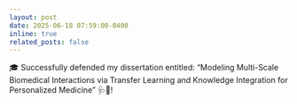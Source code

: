 ```yaml
---
layout: post
date: 2025-06-18 07:59:00-0400
inline: true
related_posts: false
---
```



🎓 Successfully defended my dissertation entitled: “Modeling Multi-Scale Biomedical Interactions via Transfer Learning and Knowledge Integration for Personalized Medicine” 🩺🧬!